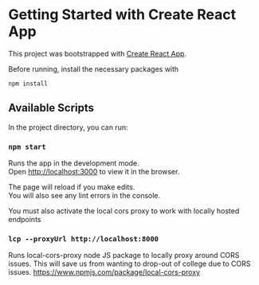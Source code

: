 # Getting Started with Create React App

This project was bootstrapped with [Create React App](https://github.com/facebook/create-react-app).

Before running, install the necessary packages with

```
npm install
```

## Available Scripts

In the project directory, you can run:

### `npm start`

Runs the app in the development mode.\
Open [http://localhost:3000](http://localhost:3000) to view it in the browser.

The page will reload if you make edits.\
You will also see any lint errors in the console.

You must also activate the local cors proxy to work with locally hosted endpoints

### `lcp --proxyUrl http://localhost:8000`

Runs local-cors-proxy node JS package to locally proxy around CORS issues.
This will save us from wanting to drop-out of college due to CORS issues.
https://www.npmjs.com/package/local-cors-proxy
